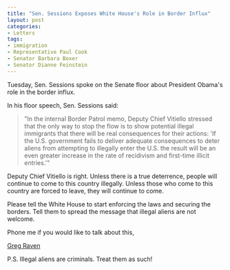 ```yaml
---
title: "Sen. Sessions Exposes White House's Role in Border Influx"
layout: post
categories:
- Letters
tags:
- immigration
- Representative Paul Cook
- Senator Barbara Boxer
- Senator Dianne Feinstein
---
```


Tuesday, Sen. Sessions spoke on the Senate floor about President Obama's role in the border influx.

In his floor speech, Sen. Sessions said:

> "In the internal Border Patrol memo, Deputy Chief Vitiello stressed that the only way to stop the flow is to show potential illegal immigrants that there will be real consequences for their actions: 'If the U.S. government fails to deliver adequate consequences to deter aliens from attempting to illegally enter the U.S. the result will be an even greater increase in the rate of recidivism and first-time illicit entries.'"

Deputy Chief Vitiello is right. Unless there is a true deterrence, people will continue to come to this country illegally. Unless those who come to this country are forced to leave, they will continue to come.

Please tell the White House to start enforcing the laws and securing the borders. Tell them to spread the message that illegal aliens are not welcome.

Phone me if you would like to talk about this,

[Greg Raven](https://www.gregraven.org/)

P.S. Illegal aliens are criminals. Treat them as such!